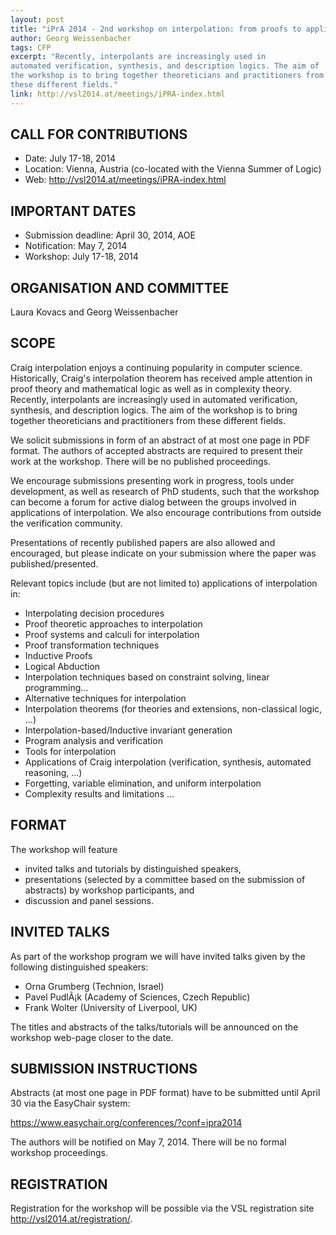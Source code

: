 ```yaml
---
layout: post
title: "iPrA 2014 - 2nd workshop on interpolation: from proofs to applications"
author: Georg Weissenbacher
tags: CFP
excerpt: "Recently, interpolants are increasingly used in
automated verification, synthesis, and description logics. The aim of
the workshop is to bring together theoreticians and practitioners from
these different fields."
link: http://vsl2014.at/meetings/iPRA-index.html
---
```

## CALL FOR CONTRIBUTIONS

* Date:     July 17-18, 2014
* Location: Vienna, Austria (co-located with the Vienna Summer of Logic)
* Web:      http://vsl2014.at/meetings/iPRA-index.html

## IMPORTANT DATES

* Submission deadline: April 30, 2014, AOE
* Notification:        May 7, 2014
* Workshop:            July 17-18, 2014

## ORGANISATION AND COMMITTEE

Laura Kovacs and Georg Weissenbacher

## SCOPE

Craig interpolation enjoys a continuing popularity in computer
science. Historically, Craig's interpolation theorem has received
ample attention in proof theory and mathematical logic as well as in
complexity theory. Recently, interpolants are increasingly used in
automated verification, synthesis, and description logics. The aim of
the workshop is to bring together theoreticians and practitioners from
these different fields.

We solicit submissions in form of an abstract of at most one page in
PDF format. The authors of accepted abstracts are required to
present their work at the workshop. There will be no published
proceedings.

We encourage submissions presenting work in progress, tools under
development, as well as research of PhD students, such that the
workshop can become a forum for active dialog between the groups
involved in applications of interpolation. We also encourage
contributions from outside the verification community.

Presentations of recently published papers are also allowed and
encouraged, but please indicate on your submission where the paper was
published/presented.

Relevant topics include (but are not limited to) applications of
interpolation in:

* Interpolating decision procedures
* Proof theoretic approaches to interpolation
* Proof systems and calculi for interpolation
* Proof transformation techniques
* Inductive Proofs
* Logical Abduction
* Interpolation techniques based on constraint solving, linear programming...
* Alternative techniques for interpolation
* Interpolation theorems (for theories and extensions, non-classical
logic, ...)
* Interpolation-based/Inductive invariant generation
* Program analysis and verification
* Tools for interpolation
* Applications of Craig interpolation (verification, synthesis,
automated reasoning, ...)
* Forgetting, variable elimination, and uniform interpolation
* Complexity results and limitations
...

## FORMAT

The workshop will feature

* invited talks and tutorials by distinguished speakers,
* presentations (selected by a committee based on the submission of
abstracts) by workshop participants, and
* discussion and panel sessions.

## INVITED TALKS

As part of the workshop program we will have invited talks given by
the following distinguished speakers:

* Orna Grumberg (Technion, Israel)
* Pavel PudlÃ¡k (Academy of Sciences, Czech Republic)
* Frank Wolter (University of Liverpool, UK)

The titles and abstracts of the talks/tutorials will be announced
on the workshop web-page closer to the date.

## SUBMISSION INSTRUCTIONS

Abstracts (at most one page in PDF format) have to be submitted until
April 30 via the EasyChair system:

https://www.easychair.org/conferences/?conf=ipra2014

The authors will be notified on May 7, 2014.
There will be no formal workshop proceedings.

## REGISTRATION

Registration for the workshop will be possible via the VSL
registration site http://vsl2014.at/registration/.
